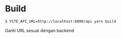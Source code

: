 # Build

```bash
$ VITE_API_URL=http://localhost:8000/api yarn build
```

Ganti URL sesuai dengan backend
